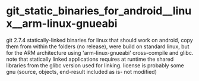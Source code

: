 # git_static_binaries_for_android__linux__arm-linux-gnueabi
git 2.7.4 statically-linked binaries for linux that should work on android, copy them from within the folders (no release), were build on standard linux, but for the ARM architecture using 'arm-linux-gnueabi' cross-compile and glibc. note that statically linked applications requires at runtime the shared libraries from the glibc version used for linking. license is probably some gnu (source, objects, end-result included as is- not modified)
